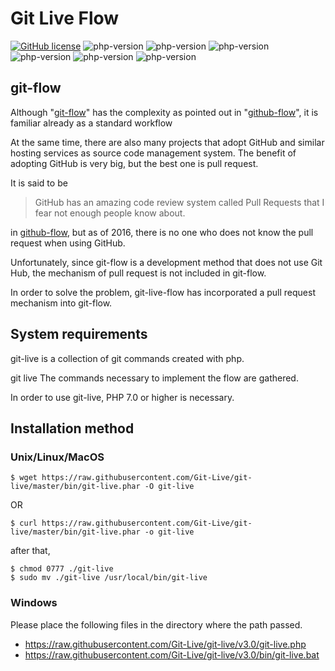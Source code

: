 # Git Live Flow
<!--
[![travis-ci](https://travis-ci.org/Git-Live/git-live.svg?branch=master)](https://travis-ci.org/)
-->
[![GitHub license](https://img.shields.io/badge/license-MIT-blue.svg)](https://raw.githubusercontent.com/Git-Live/git-live/master/LICENSE)
![php-version](https://img.shields.io/badge/php-7.1-blue.svg)
![php-version](https://img.shields.io/badge/php-7.2-blue.svg)
![php-version](https://img.shields.io/badge/php-7.3-blue.svg)
![php-version](https://img.shields.io/badge/php-7.4-blue.svg)
![php-version](https://img.shields.io/badge/php-8.0-blue.svg)
![php-version](https://img.shields.io/badge/php-8.1-blue.svg)
## git-flow
Although "[git-flow](http://nvie.com/posts/a-successful-git-branching-model/)" has the complexity as pointed out in "[github-flow](http://scottchacon.com/2011/08/31/github-flow.html)", it is familiar already as a standard workflow

At the same time, there are also many projects that adopt GitHub and similar hosting services as source code management system.
The benefit of adopting GitHub is very big, but the best one is pull request.

It is said to be 


> GitHub has an amazing code review system called Pull Requests that I fear not enough people know about.

in  [github-flow](http://scottchacon.com/2011/08/31/github-flow.html), but as of 2016, there is no one who does not know the pull request when using GitHub.

Unfortunately, since git-flow is a development method that does not use Git Hub, the mechanism of pull request is not included in git-flow.

In order to solve the problem, git-live-flow has incorporated a pull request mechanism into git-flow.

## System requirements
git-live is a collection of git commands created with php.

git live The commands necessary to implement the flow are gathered.

In order to use git-live, PHP 7.0 or higher is necessary.

## Installation method

### Unix/Linux/MacOS

~~~~~~~~~~~~~~~~~~~~~~~~~~~~~~
$ wget https://raw.githubusercontent.com/Git-Live/git-live/master/bin/git-live.phar -O git-live
~~~~~~~~~~~~~~~~~~~~~~~~~~~~~~

OR

~~~~~~~~~~~~~~~~~~~~~~~~~~~~~~
$ curl https://raw.githubusercontent.com/Git-Live/git-live/master/bin/git-live.phar -o git-live
~~~~~~~~~~~~~~~~~~~~~~~~~~~~~~

after that,

~~~~~~~~~~~~~~~~~~~~~~~~~~~~~~
$ chmod 0777 ./git-live
$ sudo mv ./git-live /usr/local/bin/git-live

~~~~~~~~~~~~~~~~~~~~~~~~~~~~~~

### Windows
Please place the following files in the directory where the path passed.

 * https://raw.githubusercontent.com/Git-Live/git-live/v3.0/git-live.php
 * https://raw.githubusercontent.com/Git-Live/git-live/v3.0/bin/git-live.bat
